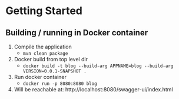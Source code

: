 # Getting Started

## Building / running in Docker container

1. Compile the application
   - `mvn clean package`
2. Docker build from top level dir
   - `docker build -t blog --build-arg APPNAME=blog --build-arg VERSION=0.0.1-SNAPSHOT .`
3. Run docker container
   - `docker run -p 8080:8080 blog`
4. Will be reachable at: http://localhost:8080/swagger-ui/index.html
